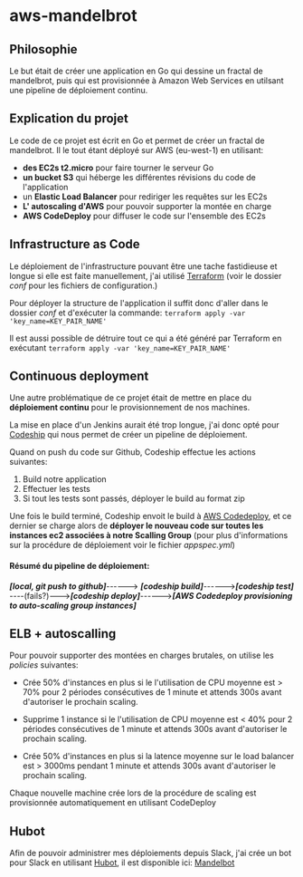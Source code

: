 # aws-mandelbrot

## Philosophie

Le but était de créer une application en Go qui dessine un fractal de mandelbrot, puis qui est provisionnée à Amazon Web Services en utilsant une pipeline de déploiement continu.


## Explication du projet

Le code de ce projet est écrit en Go et permet de créer un fractal de mandelbrot. Il le tout étant déployé sur AWS (eu-west-1) en utilisant:
* **des EC2s t2.micro** pour faire tourner le serveur Go
* **un bucket S3** qui héberge les différentes révisions du code de l'application
* un **Elastic Load Balancer** pour rediriger les requêtes sur les EC2s
* **L' autoscaling d'AWS** pour pouvoir supporter la montée en charge
* **AWS CodeDeploy** pour diffuser le code sur l'ensemble des EC2s

## Infrastructure as Code

Le déploiement de l'infrastructure pouvant être une tache fastidieuse et longue si elle est faite manuellement, j'ai utilisé [Terraform](https://www.terraform.io/) (voir le dossier *conf* pour les fichiers de configuration.)

Pour déployer la structure de l'application il suffit donc d'aller dans le dossier *conf* et d'exécuter la commande: `terraform apply -var 'key_name=KEY_PAIR_NAME'`

Il est aussi possible de détruire tout ce qui a été généré par Terraform en exécutant `terraform apply -var 'key_name=KEY_PAIR_NAME'`

## Continuous deployment
Une autre problématique de ce projet était de mettre en place du **déploiement continu** pour le provisionnement de nos machines.

La mise en place d'un Jenkins aurait été trop longue, j'ai donc opté pour [Codeship](https://codeship.com/) qui nous permet de créer un pipeline de déploiement.

Quand on push du code sur Github, Codeship effectue les actions suivantes:
1. Build notre application
2. Effectuer les tests
3. Si tout les tests sont passés, déployer le build au format zip

Une fois le build terminé, Codeship envoit le build à [AWS Codedeploy](https://aws.amazon.com/fr/codedeploy/), et ce dernier se charge alors de **déployer le nouveau code sur toutes les instances ec2 associées à notre Scalling Group** (pour plus d'informations sur la procédure de déploiement voir le fichier *appspec.yml*)

#### Résumé du pipeline de déploiement:
***[local, git push to github]***------> ***[codeship build]***------>***[codeship test]*** ----(fails?)--->***[codeship deploy]***------>***[AWS Codedeploy provisioning to auto-scaling group instances]***

## ELB + autoscalling

Pour pouvoir supporter des montées en charges brutales, on utilise les *policies* suivantes:
* Crée 50% d'instances en plus si le l'utilisation de CPU moyenne est > 70% pour 2 périodes consécutives de 1 minute et attends 300s avant d'autoriser le prochain scaling.

* Supprime 1 instance si le l'utilisation de CPU moyenne est < 40% pour 2 périodes consécutives de 1 minute et attends 300s avant d'autoriser le prochain scaling.

* Crée 50% d'instances en plus si la latence moyenne sur le load balancer est > 3000ms pendant 1 minute et attends 300s avant d'autoriser le prochain scaling.

Chaque nouvelle machine crée lors de la procédure de scaling est provisionnée automatiquement en utilisant CodeDeploy

## Hubot
Afin de pouvoir administrer mes déploiements depuis Slack, j'ai crée un bot pour Slack en utilisant [Hubot](https://hubot.github.com/), il est disponible ici: [Mandelbot](https://github.com/lucchmielowski/mandelbot)
